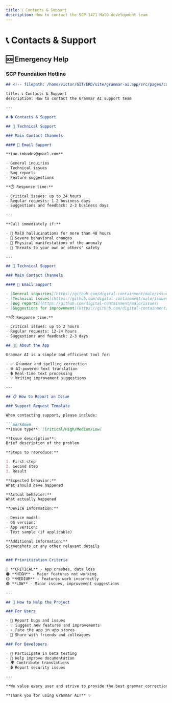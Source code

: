 ```yaml
---
title: 📞 Contacts & Support
description: How to contact the SCP-1471 MalO development team
---
```


# 📞 Contacts & Support

## 🆘 Emergency Help

### SCP Foundation Hotline

````markdown
## <!-- filepath: /home/victor/GIT/ERD/site/grammar-ai.app/src/pages/contacts.md -->

title: 📞 Contacts & Support
description: How to contact the Grammar AI support team

---

# � Contacts & Support

## 💬 Technical Support

### Main Contact Channels

#### 📧 Email Support

**too.imbadev@gmail.com**

- General inquiries
- Technical issues
- Bug reports
- Feature suggestions

**⏱️ Response time:**

- Critical issues: up to 24 hours
- Regular requests: 1-2 business days
- Suggestions and feedback: 2-3 business days

---

**Call immediately if:**

- 🚨 MalO hallucinations for more than 48 hours
- 🚨 Severe behavioral changes
- 🚨 Physical manifestations of the anomaly
- 🚨 Threats to your own or others' safety

---

## 💬 Technical Support

### Main Contact Channels

#### 📧 Email Support

- [General inquiries](https://github.com/digital-containment/malo/issues)
- [Technical issues](https://github.com/digital-containment/malo/issues)
- [Bug reports](https://github.com/digital-containment/malo/issues)
- [Suggestions for improvement](https://github.com/digital-containment/malo/issues)

**⏱️ Response time:**

- Critical issues: up to 2 hours
- Regular requests: 12-24 hours
- Suggestions and feedback: 2-3 days

## 👨‍💻 About the App

Grammar AI is a simple and efficient tool for:

- ✅ Grammar and spelling correction
- 🌐 AI-powered text translation
- � Real-time text processing
- 💡 Writing improvement suggestions

---

## 📋 How to Report an Issue

### Support Request Template

When contacting support, please include:

```markdown
**Issue type**: [Critical/High/Medium/Low]

**Issue description**:
Brief description of the problem

**Steps to reproduce:**

1. First step
2. Second step
3. Result

**Expected behavior:**
What should have happened

**Actual behavior:**
What actually happened

**Device information:**

- Device model:
- OS version:
- App version:
- Text sample (if applicable)

**Additional information:**
Screenshots or any other relevant details
```

### Prioritization Criteria

🔴 **CRITICAL** - App crashes, data loss  
🟠 **HIGH** - Major features not working  
🟡 **MEDIUM** - Features work incorrectly  
🟢 **LOW** - Minor issues, improvement suggestions

---

## 🤝 How to Help the Project

### For Users

- 🐛 Report bugs and issues
- 💡 Suggest new features and improvements
- ⭐ Rate the app in app stores
- 👥 Share with friends and colleagues

### For Developers

- 🔧 Participate in beta testing
- 📝 Help improve documentation
- 🌍 Contribute translations
- � Report security issues

---

**We value every user and strive to provide the best grammar correction and translation experience.**

**Thank you for using Grammar AI!** ✨
````
